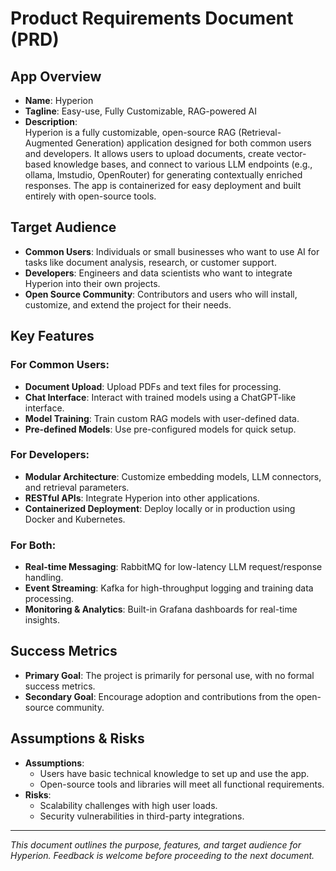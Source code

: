 # Product Requirements Document (PRD)

## App Overview
- **Name**: Hyperion  
- **Tagline**: Easy-use, Fully Customizable, RAG-powered AI  
- **Description**:  
  Hyperion is a fully customizable, open-source RAG (Retrieval-Augmented Generation) application designed for both common users and developers. It allows users to upload documents, create vector-based knowledge bases, and connect to various LLM endpoints (e.g., ollama, lmstudio, OpenRouter) for generating contextually enriched responses. The app is containerized for easy deployment and built entirely with open-source tools.

## Target Audience
- **Common Users**: Individuals or small businesses who want to use AI for tasks like document analysis, research, or customer support.  
- **Developers**: Engineers and data scientists who want to integrate Hyperion into their own projects.  
- **Open Source Community**: Contributors and users who will install, customize, and extend the project for their needs.

## Key Features
### For Common Users:
- **Document Upload**: Upload PDFs and text files for processing.  
- **Chat Interface**: Interact with trained models using a ChatGPT-like interface.  
- **Model Training**: Train custom RAG models with user-defined data.  
- **Pre-defined Models**: Use pre-configured models for quick setup.  

### For Developers:
- **Modular Architecture**: Customize embedding models, LLM connectors, and retrieval parameters.  
- **RESTful APIs**: Integrate Hyperion into other applications.  
- **Containerized Deployment**: Deploy locally or in production using Docker and Kubernetes.  

### For Both:
- **Real-time Messaging**: RabbitMQ for low-latency LLM request/response handling.  
- **Event Streaming**: Kafka for high-throughput logging and training data processing.  
- **Monitoring & Analytics**: Built-in Grafana dashboards for real-time insights.  

## Success Metrics
- **Primary Goal**: The project is primarily for personal use, with no formal success metrics.  
- **Secondary Goal**: Encourage adoption and contributions from the open-source community.  

## Assumptions & Risks
- **Assumptions**:  
  - Users have basic technical knowledge to set up and use the app.  
  - Open-source tools and libraries will meet all functional requirements.  
- **Risks**:  
  - Scalability challenges with high user loads.  
  - Security vulnerabilities in third-party integrations.  

---

*This document outlines the purpose, features, and target audience for Hyperion. Feedback is welcome before proceeding to the next document.*